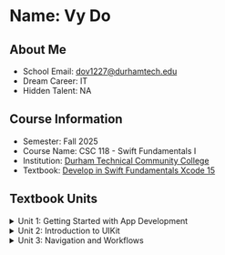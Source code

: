 # Name: Vy Do

## About Me
* School Email: dov1227@durhamtech.edu
* Dream Career: IT
* Hidden Talent: NA

## Course Information
* Semester: Fall 2025
* Course Name: CSC 118 - Swift Fundamentals I
* Institution: [Durham Technical Community College](https://www.durhamtech.edu/)
* Textbook: [Develop in Swift Fundamentals Xcode 15](https://books.apple.com/us/book/develop-in-swift-fundamentals/id6468967906)

## Textbook Units

<details>
  <summary>Unit 1: Getting Started with App Development</summary>
  
  ### Swift Lessons
  * 1.1 Start Defining Your App
  * 1.2 Introduction to Swift and Playgrounds 
  * 1.3 Constants, Variables, and Data Types 
  * 1.4 Operators 
  * 1.5 Control Flow
  ### SDK Lessons
  * 1.6 Xcode 
  * 1.7 Building, Running, and Debugging an App 
  * 1.8 Documentation 
  * 1.9 Interface Builder Basics
  ### Guided Project 1 
  * Light
</details>

<details>
  <summary>Unit 2: Introduction to UIKit</summary>

  ### Swift Lessons
  * 2.1 Start Your App Prototype
  * 2.2 Strings 
  * 2.3 Functions 
  * 2.4 Structures
  * 2.5 Classes and Inheritance 
  * 2.6 Collections 
  * 2.7 Loops
  ### SDK Lessons
  * 2.8 Introduction to UIKit 
  * 2.9 Displaying Data 
  * 2.10 Controls in Action 
  * 2.11 Auto Layout and Stack Views
  ### Guided Project 2
  * Apple Pie

</details>

<details>
  <summary>Unit 3: Navigation and Workflows</summary>
  
  ### Swift Lessons
  * 3.1 Prepare to Test Your App
  * 3.2 Optionals
  * 3.3 Type Casting and Inspection
  * 3.4 Guard
  * 3.5 Constant and Variable Scope
  * 3.6 Enumerations
  ### SDK Lessons
  * 3.7 Segues and Navigation Controllers
  * 3.8 Tab Bar Controllers
  * 3.9 View Controller Life Cycle
  * 3.10 Simple Workflows
  ### Guided Project 3
  * Personality Test
</details>

